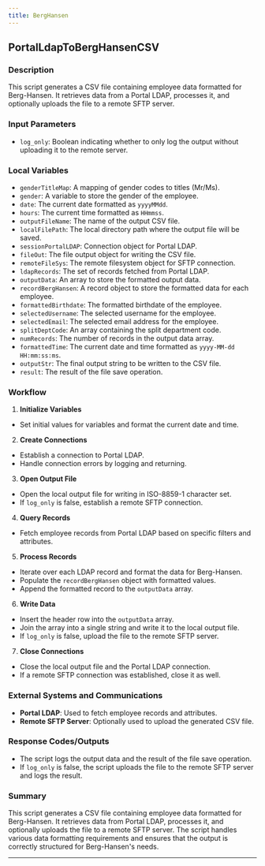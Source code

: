 ```yaml
---
title: BergHansen
---
```


## PortalLdapToBergHansenCSV  
 ### Description
This script generates a CSV file containing employee data formatted for Berg-Hansen. It retrieves data from a Portal LDAP, processes it, and optionally uploads the file to a remote SFTP server.

### Input Parameters
- `log_only`: Boolean indicating whether to only log the output without uploading it to the remote server.

### Local Variables
- `genderTitleMap`: A mapping of gender codes to titles (Mr/Ms).
- `gender`: A variable to store the gender of the employee.
- `date`: The current date formatted as `yyyyMMdd`.
- `hours`: The current time formatted as `HHmmss`.
- `outputFileName`: The name of the output CSV file.
- `localFilePath`: The local directory path where the output file will be saved.
- `sessionPortalLDAP`: Connection object for Portal LDAP.
- `fileOut`: The file output object for writing the CSV file.
- `remoteFileSys`: The remote filesystem object for SFTP connection.
- `ldapRecords`: The set of records fetched from Portal LDAP.
- `outputData`: An array to store the formatted output data.
- `recordBergHansen`: A record object to store the formatted data for each employee.
- `formattedBirthdate`: The formatted birthdate of the employee.
- `selectedUsername`: The selected username for the employee.
- `selectedEmail`: The selected email address for the employee.
- `splitDeptCode`: An array containing the split department code.
- `numRecords`: The number of records in the output data array.
- `formattedTime`: The current date and time formatted as `yyyy-MM-dd HH:mm:ss:ms`.
- `outputStr`: The final output string to be written to the CSV file.
- `result`: The result of the file save operation.

### Workflow
1. **Initialize Variables**
- Set initial values for variables and format the current date and time.

2. **Create Connections**
- Establish a connection to Portal LDAP.
- Handle connection errors by logging and returning.

3. **Open Output File**
- Open the local output file for writing in ISO-8859-1 character set.
- If `log_only` is false, establish a remote SFTP connection.

4. **Query Records**
- Fetch employee records from Portal LDAP based on specific filters and attributes.

5. **Process Records**
- Iterate over each LDAP record and format the data for Berg-Hansen.
- Populate the `recordBergHansen` object with formatted values.
- Append the formatted record to the `outputData` array.

6. **Write Data**
- Insert the header row into the `outputData` array.
- Join the array into a single string and write it to the local output file.
- If `log_only` is false, upload the file to the remote SFTP server.

7. **Close Connections**
- Close the local output file and the Portal LDAP connection.
- If a remote SFTP connection was established, close it as well.

### External Systems and Communications
- **Portal LDAP**: Used to fetch employee records and attributes.
- **Remote SFTP Server**: Optionally used to upload the generated CSV file.

### Response Codes/Outputs
- The script logs the output data and the result of the file save operation.
- If `log_only` is false, the script uploads the file to the remote SFTP server and logs the result.

### Summary
This script generates a CSV file containing employee data formatted for Berg-Hansen. It retrieves data from Portal LDAP, processes it, and optionally uploads the file to a remote SFTP server. The script handles various data formatting requirements and ensures that the output is correctly structured for Berg-Hansen's needs. 

 --- 